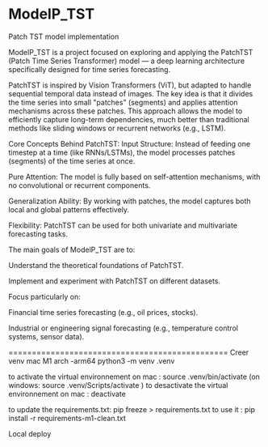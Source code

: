 # ModelP_TST
Patch TST model implementation


ModelP_TST is a project focused on exploring and applying the PatchTST (Patch Time Series Transformer) model — a deep learning architecture specifically designed for time series forecasting.

PatchTST is inspired by Vision Transformers (ViT), but adapted to handle sequential temporal data instead of images. The key idea is that it divides the time series into small "patches" (segments) and applies attention mechanisms across these patches. This approach allows the model to efficiently capture long-term dependencies, much better than traditional methods like sliding windows or recurrent networks (e.g., LSTM).

Core Concepts Behind PatchTST:
Input Structure: Instead of feeding one timestep at a time (like RNNs/LSTMs), the model processes patches (segments) of the time series at once.

Pure Attention: The model is fully based on self-attention mechanisms, with no convolutional or recurrent components.

Generalization Ability: By working with patches, the model captures both local and global patterns effectively.

Flexibility: PatchTST can be used for both univariate and multivariate forecasting tasks.

The main goals of ModelP_TST are to:

Understand the theoretical foundations of PatchTST.

Implement and experiment with PatchTST on different datasets.

Focus particularly on:

Financial time series forecasting (e.g., oil prices, stocks).

Industrial or engineering signal forecasting (e.g., temperature control systems, sensor data).



===============================================
Creer venv mac M1 arch -arm64 python3 -m venv .venv


to activate the virtual environnement on mac : source .venv/bin/activate
(on windows: source .venv/Scripts/activate )
to desactivate the virtual environnement on mac : deactivate

to update the requirements.txt: pip  freeze > requirements.txt
to use it : pip install -r requirements-m1-clean.txt

Local deploy